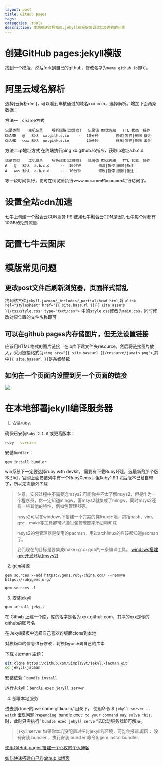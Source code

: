 ```yaml
---
layout: post
title: GitHub pages
tags:
categories: tools
description: 本站搭建过程指南.jekyll模板安装调试以及遇到的问题
---
```


# 创建GitHub pages:jekyll模版

找到一个模版，然后fork到自己的github，修改名字为`name.github.io`即可。


# 阿里云域名解析


选择[云解析dns]，可以看到审核通过的域名xxx.com，选择解析。增加下面两条数据：

方法一：cname方式

```
记录类型    主机记录    解析线路(运营商)   记录值 MX优先级   TTL 状态  操作
CNAME   @   默认  xx.github.io    --  10分钟        修改|暂停|删除|备注
CNAME   www 默认  xx.github.io    --  10分钟        修改|暂停|删除|备注
```

方法二:ip地址方式
在终端执行ping xx.github.io指令，获取ip地址a.b.c.d

```
记录类型    主机记录    解析线路(运营商)   记录值 MX优先级   TTL 状态  操作
A   @   默认  a.b.c.d     --  10分钟        修改|暂停|删除|备注
A   www 默认  a.b.c.d     --  10分钟        修改|暂停|删除|备注
```

等一段时间执行，便可在浏览器执行www.xxx.com和xxx.com进行访问了。


# 设置全站cdn加速

七牛上创建一个融合云CDN服务
PS:使用七牛融合云CDN是因为七牛每个月都有10GB的免费流量.

# 配置七牛云图床


# 模版常见问题

## 更改post文件后刷新浏览器，页面样式错乱

找到该文件`jekyll-jacman/_includes/_partial/head.html`,将 `<link rel="stylesheet" href="{{ site.baseurl }}{{ site.assets }}/css/style.css" type="text/css"> `中的`style.css`修改为`main.css`，同时修改对应位置的文件名称即可

## 可以在github pages内存储图片，但无法设置链接

应该用HTML格式的图片链接，在io库下建文件夹resource，然后将链接图片放入，采用链接格式为`<img src="{{ site.baseurl }}/resource/javaio.png">`,其中`{{ site.baseurl }}`是系统参数

## 如何在一个页面内设置到另一个页面的链接

<img src="{{ site.baseurl }}/resource/decorator.jpg">

# 在本地部署jekyll编译服务器
1. 安装ruby.

确保已安装`Ruby 2.1.0` 或更高版本：

```sh
ruby --version
```

安装`Bundler`：

```sh
gem install bundler
```

win系统下一定要选择ruby with devkit。
需要有下载Ruby环境，选最新的那个版本即可，官网上面安装列中有一个RubyGems，但Ruby1.9.1 以后版本已经自带了，所以无需额外下载

> 注意，安装过程中不需要选msys2.可能你并不太了解msys2，但是作为一个程序员，你一定知道mingw，而msys2就集成了mingw，同时msys2还有一些其他的特性，例如包管理器等。
>
> msys2可以在windows下搭建一个完美的类linux环境，包括bash、vim、gcc、make等工具都可以通过包管理器来添加和卸载
>
> msys2的包管理器是使用的pacman，用过archlinux的应该都知道pacman了。
>
> 我们现在的目标是要集成make+gcc+gdb的一条编译工具。
[windows搭建gcc开发环境(msys2)](https://blog.csdn.net/qiuzhiqian1990/article/details/56671839)

2. gem换源

`gem sources --add https://gems.ruby-china.com/ --remove https://rubygems.org/`

`gem sources -l`

3. 安装jekyll

`gem install jekyll`

在 Github 上建一个库，库的名字是名为 xxx.github.com，其中的xxx是你的github的账号名

在Jekyll模板中选择自己喜欢的版面clone到本地

对模板中的信息进行修改，将模板push到自己的库中

下载 Jacman 主题：
```sh
git clone https://github.com/Simpleyyt/jekyll-jacman.git
cd jekyll-jacman
```

安装依赖：`bundle install`

运行Jekyll：`bundle exec jekyll server`

4. 部署本地服务

进去到clone的username.github.io/ 目录下， 使用命令.$ `jekyll server --watch`
出现问题`Prepending `bundle exec` to your command may solve this`.时，此时只需执行” `bundle exec jekyll serve` “去启动服务器即可解决。

> jekyll server 如果你本机没配置过任何jekyll的环境，可能会报错.原因： 没有安装 bundler ，执行安装 bundler 命令$ gem install bundler.

[使用GitHub pages 搭建一个心仪的个人博客](https://blog.csdn.net/xudailong_blog/article/details/78762262)

[如何快速搭建自己的github.io博客](https://blog.csdn.net/walkerhau/article/details/77394659?utm_source=debugrun&utm_medium=referral)



